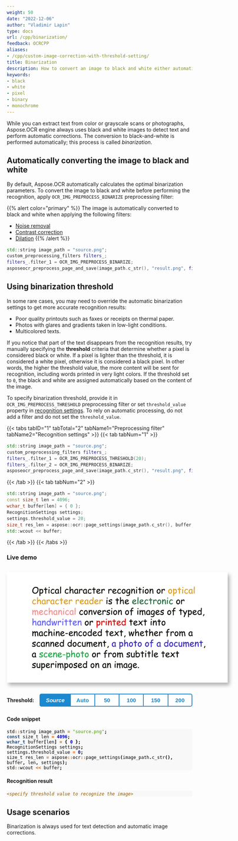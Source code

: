 ```yaml
---
weight: 50
date: "2022-12-06"
author: "Vladimir Lapin"
type: docs
url: /cpp/binarization/
feedback: OCRCPP
aliases:
- /cpp/custom-image-correction-with-threshold-setting/
title: Binarization
description: How to convert an image to black and white either automatically or by manually specifying a threshold.
keywords:
- black
- white
- pixel
- binary
- monochrome
---
```


<style>
	button {
		cursor: pointer;
		padding: 7px 15px;
		border-top: solid 2px #1a89d0;
		border-bottom: solid 2px #1a89d0;
		border-left: solid 1px #1a89d0;
		border-right: solid 1px #1a89d0;
		background-color: #ffffff;
		font-weight: 700;
		font-size: 15px;
		color: #1a89d0;
	}

	button:focus {
		outline: none;
	}

	.sequence {
		position: relative;
		width: 600px;
		height: 300px;
		margin-top: 30px;
		margin-bottom: 30px;
		box-shadow: 5px 7px 10px 0px rgba(0,0,0,0.3);
	}

	.sequence > img {
		position: absolute;
	}

	.sequence > img:not(:first-child) {
		display: none;
	}

	.toolbar {
		display: flex;
		align-items: center;
		margin-bottom: 25px;
	}

	.toolbar > span {
		margin-right: 15px;
		font-weight: 700;
	}

	.toolbar > button {
		width: 90px;
	}

	.toolbar > button.active {
		background-color: #1a89d0;
		color: #ffffff;
	}

	.toolbar > button:not(.active):hover {
		background-color: #1a89d0;
		color: #ffffff;
	}

	.toolbar > button:nth-child(2) {
		border-left-width: 2px;
		border-top-left-radius: 5px;
		border-bottom-left-radius: 5px;
	}

	.toolbar > button:last-child {
		border-right-width: 2px;
		border-top-right-radius: 5px;
		border-bottom-right-radius: 5px;
	}

	.results > *:not(:first-child) {
		display: none;
	}

</style>

While you can extract text from color or grayscale scans or photographs, Aspose.OCR engine always uses black and white images to detect text and perform automatic corrections. The conversion to black-and-white is performed automatically; this process is called _binarization_.

## Automatically converting the image to black and white

By default, Aspose.OCR automatically calculates the optimal binarization parameters. To convert the image to black and white before performing the recognition, apply `OCR_IMG_PREPROCESS_BINARIZE` preprocessing filter:

{{% alert color="primary" %}}
The image is automatically converted to black and white when applying the following filters:

- [Noise removal](/ocr/cpp/denoise/)
- [Contrast correction](/ocr/cpp/contrast/)
- [Dilation](/ocr/cpp/dilate/)
{{% /alert %}}

```cpp
std::string image_path = "source.png";
custom_preprocessing_filters filters_;
filters_.filter_1 = OCR_IMG_PREPROCESS_BINARIZE;
asposeocr_preprocess_page_and_save(image_path.c_str(), "result.png", filters_);
```

## Using binarization threshold

In some rare cases, you may need to override the automatic binarization settings to get more accurate recognition results:

- Poor quality printouts such as faxes or receipts on thermal paper.
- Photos with glares and gradients taken in low-light conditions.
- Multicolored texts.

If you notice that part of the text disappears from the recognition results, try manually specifying the **threshold** criteria that determine whether a pixel is considered black or white. If a pixel is lighter than the threshold, it is considered a white pixel, otherwise it is considered a black pixel. In other words, the higher the threshold value, the more content will be sent for recognition, including words printed in very light colors. If the threshold set to `0`, the black and white are assigned automatically based on the content of the image.

To specify binarization threshold, provide it in `OCR_IMG_PREPROCESS_THRESHOLD` preprocessing filter or set `threshold_value` property in [recognition settings](https://reference.aspose.com/ocr/cpp/struct/recognition_settings). To rely on automatic processing, do not add a filter and do not set the `threshold_value`.

{{< tabs tabID="1" tabTotal="2" tabName1="Preprocessing filter" tabName2="Recognition settings" >}}
{{< tab tabNum="1" >}}
```cpp
std::string image_path = "source.png";
custom_preprocessing_filters filters_;
filters_.filter_1 = OCR_IMG_PREPROCESS_THRESHOLD(20);
filters_.filter_2 = OCR_IMG_PREPROCESS_BINARIZE;
asposeocr_preprocess_page_and_save(image_path.c_str(), "result.png", filters_);
```
{{< /tab >}}
{{< tab tabNum="2" >}}
```cpp
std::string image_path = "source.png";
const size_t len = 4096;
wchar_t buffer[len] = { 0 };
RecognitionSettings settings;
settings.threshold_value = 20;
size_t res_len = aspose::ocr::page_settings(image_path.c_str(), buffer, len, settings);
std::wcout << buffer;
```
{{< /tab >}}
{{< /tabs >}}

### Live demo

<div class="sequence">
	<img src="source.png" alt="Source" threshold="-1" />
	<img src="result-0.png" alt="Binarization threshold: auto" threshold="0" />
	<img src="result-50.png" alt="Binarization threshold: 50" threshold="50" />
	<img src="result-100.png" alt="Binarization threshold: 100" threshold="100" />
	<img src="result-150.png" alt="Binarization threshold: 150" threshold="150" />
	<img src="result-200.png" alt="Binarization threshold: 200" threshold="200" />
</div>

<div class="toolbar">
	<span>Threshold:</span>
	<button threshold="-1" class="active" onclick="showResult(this)"><i>Source</i></button>
	<button threshold="0" onclick="showResult(this)">Auto</button>
	<button threshold="50" onclick="showResult(this)">50</button>
	<button threshold="100" onclick="showResult(this)">100</button>
	<button threshold="150" onclick="showResult(this)">150</button>
	<button threshold="200" onclick="showResult(this)">200</button>
</div>

<script>
	function showResult(obj)
	{
		let button = $(obj);
		let threshold=button.attr("threshold");
		$(".sequence > img").hide();
		$(`.sequence > img[threshold="${threshold}"]`).show();
		$(".results > *").hide();
		$(`.results > *[threshold="${threshold}"]`).show();
		$(".toolbar > button").removeClass("active");
		button.addClass("active");
		$("#thresholdvalue").text((threshold<0)?0:threshold);
	}


"Optical character recognition or is the electronic or conversion of images of typed, handwritten ore text into machine-encoded text, whether from a scanned document, a photo of a document, a scene-photo or from subtitle text superImposed on an image."

</script>

#### Code snippet

<div class="highlight"><pre tabindex="0" style="background-color:#f8f8f8;-moz-tab-size:4;-o-tab-size:4;tab-size:4;"><code class="language-cpp" data-lang="cpp"><span style="display:flex;"><span><span style="color:#000">std</span><span style="color:#ce5c00;font-weight:bold">::</span><span style="color:#000">string</span> <span style="color:#000">image_path</span> <span style="color:#ce5c00;font-weight:bold">=</span> <span style="color:#4e9a06">"source.png"</span><span style="color:#000;font-weight:bold">;</span>
</span></span><span style="display:flex;"><span><span style="color:#204a87;font-weight:bold">const</span> <span style="color:#000">size_t</span> <span style="color:#000">len</span> <span style="color:#ce5c00;font-weight:bold">=</span> <span style="color:#0000cf;font-weight:bold">4096</span><span style="color:#000;font-weight:bold">;</span>
</span></span><span style="display:flex;"><span><span style="color:#204a87;font-weight:bold">wchar_t</span> <span style="color:#000">buffer</span><span style="color:#000;font-weight:bold">[</span><span style="color:#000">len</span><span style="color:#000;font-weight:bold">]</span> <span style="color:#ce5c00;font-weight:bold">=</span> <span style="color:#000;font-weight:bold">{</span> <span style="color:#0000cf;font-weight:bold">0</span> <span style="color:#000;font-weight:bold">};</span>
</span></span><span style="display:flex;"><span><span style="color:#000">RecognitionSettings</span> <span style="color:#000">settings</span><span style="color:#000;font-weight:bold">;</span>
</span></span><span style="display:flex;"><span><span style="color:#000">settings</span><span style="color:#000;font-weight:bold">.</span><span style="color:#000">threshold_value</span> <span style="color:#ce5c00;font-weight:bold">=</span> <span style="color:#0000cf;font-weight:bold" id="thresholdvalue">0</span><span style="color:#000;font-weight:bold">;</span>
</span></span><span style="display:flex;"><span><span style="color:#000">size_t</span> <span style="color:#000">res_len</span> <span style="color:#ce5c00;font-weight:bold">=</span> <span style="color:#000">aspose</span><span style="color:#ce5c00;font-weight:bold">::</span><span style="color:#000">ocr</span><span style="color:#ce5c00;font-weight:bold">::</span><span style="color:#000">page_settings</span><span style="color:#000;font-weight:bold">(</span><span style="color:#000">image_path</span><span style="color:#000;font-weight:bold">.</span><span style="color:#000">c_str</span><span style="color:#000;font-weight:bold">(),</span> <span style="color:#000">buffer</span><span style="color:#000;font-weight:bold">,</span> <span style="color:#000">len</span><span style="color:#000;font-weight:bold">,</span> <span style="color:#000">settings</span><span style="color:#000;font-weight:bold">);</span>
</span></span><span style="display:flex;"><span><span style="color:#000">std</span><span style="color:#ce5c00;font-weight:bold">::</span><span style="color:#000">wcout</span> <span style="color:#ce5c00;font-weight:bold">&lt;&lt;</span> <span style="color:#000">buffer</span><span style="color:#000;font-weight:bold">;</span>
</span></span></code></pre></div>

#### Recognition result

<div class="results">

<div class="highlight" threshold="-1"><pre tabindex="0" style="background-color:#f8f8f8;-moz-tab-size:4;-o-tab-size:4;tab-size:4;"><code id="results"><span style="color:#8f5902;font-style:italic;">&lt;specify threshold value to recognize the image&gt;</span></code></pre></div>

<div class="highlight" threshold="0"><pre tabindex="0" style="background-color:#f8f8f8;-moz-tab-size:4;-o-tab-size:4;tab-size:4;"><code id="results">Optical character recognition or
is the electronic or
conversion of images of typed,
handwritten ore text into
machine-encoded text, whether from a
scanned document, a photo of a document,
a scene-photo or from subtitle text
superImposed on an image.
</code></pre></div>

<div class="highlight" threshold="50"><pre tabindex="0" style="background-color:#f8f8f8;-moz-tab-size:4;-o-tab-size:4;tab-size:4;"><code id="results">Optical character recognition or
Is the or
conversion of images of typed,
or printed text into
machine-encoded text, whether from a
scanned document,
a or from subtitle text
superimposed on an image.
</code></pre></div>

<div class="highlight" threshold="100"><pre tabindex="0" style="background-color:#f8f8f8;-moz-tab-size:4;-o-tab-size:4;tab-size:4;"><code id="results">Optical character recognition or
is the electronic or
conversion of images of typed,
or printed text into
machine-encoded text, whether from a
scanned document, a photo of a document,
a or from subtitle text
superimposed or an Image.
</code></pre></div>

<div class="highlight" threshold="150"><pre tabindex="0" style="background-color:#f8f8f8;-moz-tab-size:4;-o-tab-size:4;tab-size:4;"><code id="results">Optical character recognition or
is the electronic or
conversion of images of typed,
handwritten or printed text into
machine-encoded text, whether from a
scanned document,a photo of a document,
a scene-photo or from subtitle text
superimposed on an image.
</code></pre></div>

<div class="highlight" threshold="200"><pre tabindex="0" style="background-color:#f8f8f8;-moz-tab-size:4;-o-tab-size:4;tab-size:4;"><code id="results">Optical character recognition or optical
character reader is the electronic or
mechanical conversion of images of typed,
handwritten or printed text into
machine-encoded text, whether from a
scanned document,a photo of a document,
a scene-photo or from subtitle text
superimposed on an image.
</code></pre></div>

</div>

## Usage scenarios

Binarization is always used for text detection and automatic image corrections.
